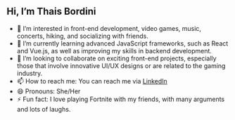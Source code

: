  ## Hi, I’m Thais Bordini
 
- 👀 I’m interested in front-end development, video games, music, concerts, hiking, and socializing with friends.
- 🌱 I’m currently learning advanced JavaScript frameworks, such as React and Vue.js, as well as improving my skills in backend development.
- 💞️ I’m looking to collaborate on exciting front-end projects, especially those that involve innovative UI/UX designs or are related to the gaming industry.
- 📫 How to reach me: You can reach me via [LinkedIn](https://www.linkedin.com/in/thaisbordini/) 
- 😄 Pronouns: She/Her
- ⚡ Fun fact: I love playing Fortnite with my friends, with many arguments and lots of laughs.


<!---
tbordini1/tbordini1 is a ✨ special ✨ repository because its `README.md` (this file) appears on your GitHub profile.
You can click the Preview link to take a look at your changes.
--->
